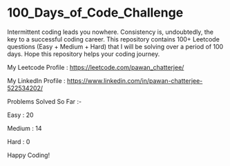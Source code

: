 # 100_Days_of_Code_Challenge

Intermittent coding leads you nowhere. Consistency is, undoubtedly, the key to a successful coding career. This repository contains 100+ Leetcode questions (Easy + Medium + Hard) that I will be solving over a period of 100 days. Hope this repository helps your coding journey. 

My Leetcode Profile : https://leetcode.com/pawan_chatterjee/
 
My LinkedIn Profile : https://www.linkedin.com/in/pawan-chatterjee-522534202/

Problems Solved So Far :-

Easy : 20

Medium : 14

Hard : 0

Happy Coding!

